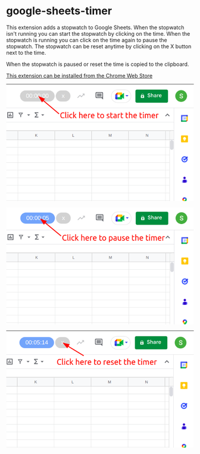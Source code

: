 # google-sheets-timer

This extension adds a stopwatch to Google Sheets. When the stopwatch isn't running you can start the stopwatch by clicking on the time. When the stopwatch is running you can click on the time again to pause the stopwatch. The stopwatch can be reset anytime by clicking on the X button next to the time.

When the stopwatch is paused or reset the time is copied to the clipboard.

[This extension can be installed from the Chrome Web Store](https://chrome.google.com/webstore/detail/dldgbenmbgcinedpcmkllgabdmihabon?authuser=2&hl=en)

![Alt text](2023-02-10_17-20.png)

![Alt text](2023-02-10_17-18.png)

![Alt text](2023-02-10_17-15.png)